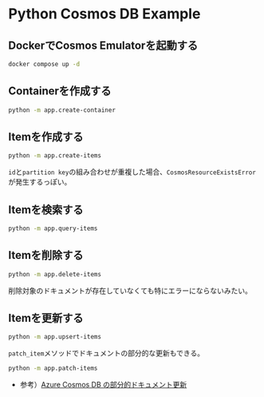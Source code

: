 # Python Cosmos DB Example

## DockerでCosmos Emulatorを起動する

```bash
docker compose up -d
```

## Containerを作成する

```bash
python -m app.create-container
```

## Itemを作成する

```bash
python -m app.create-items
```

`id`と`partition key`の組み合わせが重複した場合、`CosmosResourceExistsError`が発生するっぽい。

## Itemを検索する

```bash
python -m app.query-items
```

## Itemを削除する

```bash
python -m app.delete-items
```

削除対象のドキュメントが存在していなくても特にエラーにならないみたい。

## Itemを更新する

```bash
python -m app.upsert-items
```

`patch_item`メソッドでドキュメントの部分的な更新もできる。

```bash
python -m app.patch-items
```

- 参考）[Azure Cosmos DB の部分的ドキュメント更新](https://learn.microsoft.com/ja-jp/azure/cosmos-db/partial-document-update)
